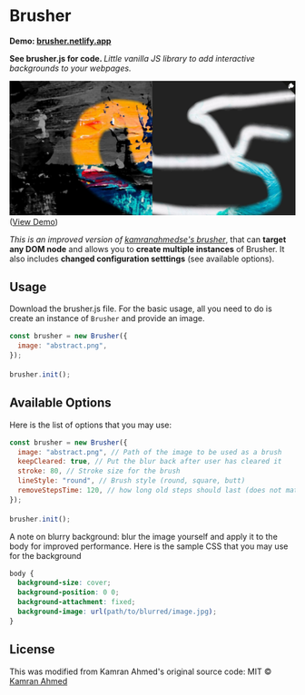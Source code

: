 # Brusher

<b>Demo: <a href="https://brusher.netlify.app/">brusher.netlify.app</a></b>

<b>See brusher.js for code. </b> <i>Little vanilla JS library to add interactive backgrounds to your webpages.</i>

![demo](https://github.com/MasonWang025/brusher/blob/master/assets/demo.JPG?raw=true)
([View Demo](https://brusher.netlify.app/))

<i>This is an improved version of [kamranahmedse's brusher](https://github.com/kamranahmedse/brusher)</i>, that can <b>target any DOM node</b> and allows you to <b>create multiple instances</b> of Brusher. It also includes <b>changed configuration setttings</b> (see available options).

## Usage

Download the brusher.js file.
For the basic usage, all you need to do is create an instance of `Brusher` and provide an image.

```javascript
const brusher = new Brusher({
  image: "abstract.png",
});

brusher.init();
```

## Available Options

Here is the list of options that you may use:

```javascript
const brusher = new Brusher({
  image: "abstract.png", // Path of the image to be used as a brush
  keepCleared: true, // Put the blur back after user has cleared it
  stroke: 80, // Stroke size for the brush
  lineStyle: "round", // Brush style (round, square, butt)
  removeStepsTime: 120, // how long old steps should last (does not matter for keepCleared: true)
});

brusher.init();
```

A note on blurry background: blur the image yourself and apply it to the body for improved performance. Here is the sample CSS that you may use for the background

```css
body {
  background-size: cover;
  background-position: 0 0;
  background-attachment: fixed;
  background-image: url(path/to/blurred/image.jpg);
}
```

## License

This was modified from Kamran Ahmed's original source code:
MIT &copy; [Kamran Ahmed](https://twitter.com/kamranahmedse)
